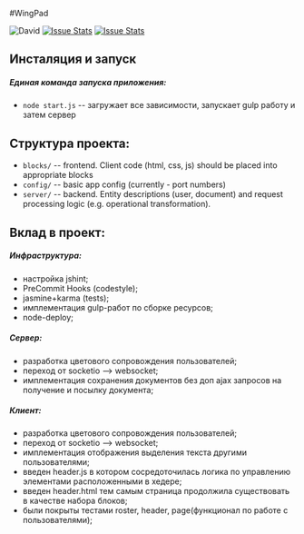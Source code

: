 #WingPad

![David](https://david-dm.org/yandex-shri-minsk-2014/team-1.png)
[![Issue Stats](http://issuestats.com/github/yandex-shri-minsk-2014/team-1/badge/pr)](http://issuestats.com/github/yandex-shri-minsk-2014/team-1)
[![Issue Stats](http://issuestats.com/github/yandex-shri-minsk-2014/team-1/badge/issue)](http://issuestats.com/github/yandex-shri-minsk-2014/team-1)

## Инсталяция и запуск

##### Единая команда запуска приложения:
* `node start.js` -- загружает все зависимости, запускает gulp работу и затем сервер

## Структура проекта:

- `blocks/` -- frontend. Client code (html, css, js) should be placed into appropriate blocks
- `config/` -- basic app config (currently - port numbers)
- `server/` -- backend. Entity descriptions (user, document) and request processing logic (e.g. operational transformation).

## Вклад в проект:

##### Инфраструктура:
- настройка jshint;
- PreCommit Hooks (codestyle);
- jasmine+karma (tests);
- имплементация gulp-работ по сборке ресурсов;
- node-deploy;

##### Сервер:
- разработка цветового сопровождения пользователей;
- переход от socketio --> websocket;
- имплементация сохранения документов без доп ajax запросов на получение и посылку документа;

##### Клиент:
- разработка цветового сопровождения пользователей;
- переход от socketio --> websocket;
- имплементация отображения выделения текста другими пользователями;
- введен header.js в котором сосредоточилась логика по управлению элементами расположенными в хедере;
- введен header.html тем самым страница продолжила существовать в качестве набора блоков;
- были покрыты тестами roster, header, page(функционал по работе с пользователями);

